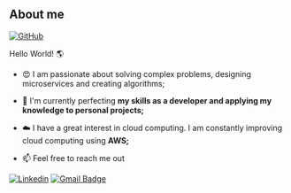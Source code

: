 ## About me

[![GitHub](https://img.shields.io/github/followers/iuricode?label=follow&style=social)](https://github.com/nandadomenicali)

Hello World! 🌎

- 😍 I am passionate about solving complex problems, designing microservices and creating algorithms;

- 🚀 I'm currently perfecting **my skills as a developer and applying my knowledge to personal projects;**

- ☁️ I have a great interest in cloud computing. I am constantly improving cloud computing using **AWS;**

- 📫 Feel free to reach me out 

[![Linkedin](https://img.shields.io/badge/-LinkedIn-blue?style=flat-square&logo=Linkedin&logoColor=white&link=https://www.linkedin.com/in/fernanda-cardoso-domenicali-83a225158/)](https://www.linkedin.com/in/fernanda-cardoso-domenicali-83a225158/)
[![Gmail Badge](https://img.shields.io/badge/-Email-006bed?style=flat-square&logo=Gmail&logoColor=white&link=mailto:domecoderdeveloper@gmail.com)](mailto:domecoderdeveloper@gmail.com)


